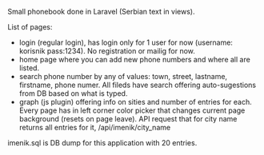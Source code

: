Small phonebook done in Laravel (Serbian text in views).

List of pages:
- login (regular login), has login only for 1 user for now (username: korisnik pass:1234). No registration or mailig for now.
- home page where you can add new phone numbers and where all are listed.
- search phone number by any of values: town, street, lastname, firstname, phone numer.
    All fileds have search offering auto-sugestions from DB based on what is typed.
- graph (js plugin) offering info on sities and number of entries for each.
Every page has in left corner color picker that changes current page background (resets on page leave).
API request that for city name returns all entries for it, /api/imenik/city_name

imenik.sql is DB dump for this application with 20 entries.
